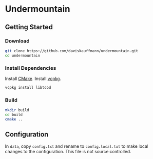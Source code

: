 # Undermountain

## Getting Started

### Download

```sh
git clone https://github.com/daviskauffmann/undermountain.git
cd undermountain
```

### Install Dependencies

Install [CMake](https://cmake.org/).
Install [vcpkg](https://vcpkg.io/).

```sh
vcpkg install libtcod
```

### Build

```sh
mkdir build
cd build
cmake ..
```

## Configuration

In `data`, copy `config.txt` and rename to `config.local.txt` to make local changes to the configuration. This file is not source controlled.

